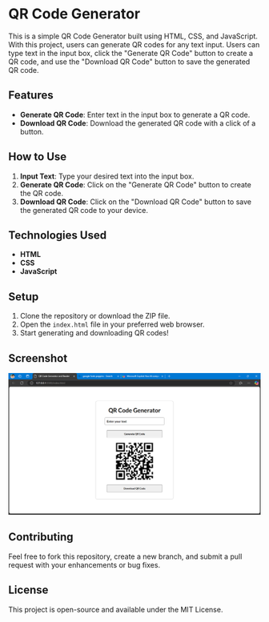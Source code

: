 # QR Code Generator

This is a simple QR Code Generator built using HTML, CSS, and JavaScript. With this project, users can generate QR codes for any text input. Users can type text in the input box, click the "Generate QR Code" button to create a QR code, and use the "Download QR Code" button to save the generated QR code.

## Features

- **Generate QR Code**: Enter text in the input box to generate a QR code.
- **Download QR Code**: Download the generated QR code with a click of a button.

## How to Use

1. **Input Text**: Type your desired text into the input box.
2. **Generate QR Code**: Click on the "Generate QR Code" button to create the QR code.
3. **Download QR Code**: Click on the "Download QR Code" button to save the generated QR code to your device.

## Technologies Used

- **HTML**
- **CSS**
- **JavaScript**

## Setup

1. Clone the repository or download the ZIP file.
2. Open the `index.html` file in your preferred web browser.
3. Start generating and downloading QR codes!

## Screenshot

![QR Code Generator Screenshot](screenshot.png)

## Contributing

Feel free to fork this repository, create a new branch, and submit a pull request with your enhancements or bug fixes.

## License

This project is open-source and available under the MIT License.
